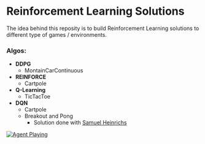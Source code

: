 # Reinforcement Learning Solutions
The idea behind this reposity is to build Reinforcement Learning solutions to different type of games / environments.

### Algos:
- **DDPG**
  * MontainCarContinuous
- **REINFORCE**
  * Cartpole
- **Q-Learning**
  * TicTacToe
- **DQN**
  * Cartpole
  * Breakout and Pong
    * Solution done with [Samuel Heinrichs](https://github.com/samuelhei)

[![Agent Playing](https://camo.githubusercontent.com/9e6aceaee88b280ce74f7645f75d28a213f5529e/687474703a2f2f696d672e796f75747562652e636f6d2f76692f486c474278555548454d382f302e6a7067)](https://www.youtube.com/watch?v=HlGBxUUHEM8)

